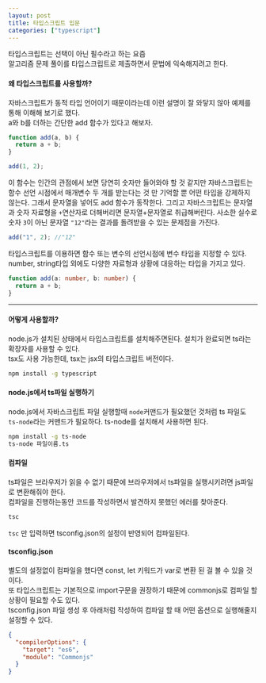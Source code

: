 ```yaml
---
layout: post
title: 타입스크립트 입문
categories: ["typescript"]
---
```


타입스크립트는 선택이 아닌 필수라고 하는 요즘  
알고리즘 문제 풀이를 타입스크립트로 제출하면서 문법에 익숙해지려고 한다.

#### 왜 타입스크립트를 사용할까?

자바스크립트가 동적 타입 언어이기 때문이라는데 이런 설명이 잘 와닿지 않아 예제를 통해 이해해 보기로 했다.  
a와 b를 더하는 간단한 add 함수가 있다고 해보자.

```js
function add(a, b) {
  return a + b;
}

add(1, 2);
```

이 함수는 인간의 관점에서 보면 당연히 숫자만 들어와야 할 것 같지만 자바스크립트는 함수 선언 시점에서 매개변수 두 개를 받는다는 것 만 기억할 뿐 어떤 타입을 강제하지 않는다. 그래서 문자열을 넣어도 add 함수가 동작한다.
그리고 자바스크립트는 문자열과 숫자 자료형을 `+`연산자로 더해버리면 문자열+문자열로 취급해버린다. 사소한 실수로 숫자 `3`이 아닌 문자열 `"12"`라는 결과를 돌려받을 수 있는 문제점을 가진다.

```js
add("1", 2); //"12"
```

타입스크립트를 이용하면 함수 또는 변수의 선언시점에 변수 타입을 지정할 수 있다.
number, string타입 외에도 다양한 자료형과 상황에 대응하는 타입을 가지고 있다.

```ts
function add(a: number, b: number) {
  return a + b;
}
```

---

#### 어떻게 사용할까?

node.js가 설치된 상태에서 타입스크립트를 설치해주면된다.
설치가 완료되면 ts라는 확장자를 사용할 수 있다.  
tsx도 사용 가능한데, tsx는 jsx의 타입스크립트 버전이다.

```bash
npm install -g typescript
```

#### node.js에서 ts파일 실행하기

node.js에서 자바스크립트 파일 실행할때 `node`커맨드가 필요했던 것처럼
ts 파일도 `ts-node`라는 커맨드가 필요하다.
ts-node를 설치해서 사용하면 된다.

```bash
npm install -g ts-node
ts-node 파일이름.ts
```

#### 컴파일

ts파일은 브라우저가 읽을 수 없기 때문에 브라우저에서 ts파일을 실행시키려면 js파일로 변환해줘야 한다.  
컴파일을 진행하는동안 코드를 작성하면서 발견하지 못했던 에러를 찾아준다.

```bash
tsc
```

`tsc` 만 입력하면 tsconfig.json의 설정이 반영되어 컴파일된다.

#### tsconfig.json

별도의 설정없이 컴파일을 했다면 const, let 키워드가 var로 변환 된 걸 볼 수 있을 것이다.  
또 타입스크립트는 기본적으로 import구문을 권장하기 때문에 commonjs로 컴파일 할 상황이 필요할 수도 있다.  
tsconfig.json 파일 생성 후 아래처럼 작성하여 컴파일 할 때 어떤 옵션으로 실행해줄지 설정할 수 있다.

```json
{
  "compilerOptions": {
    "target": "es6",
    "module": "Commonjs"
  }
}
```
